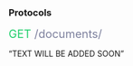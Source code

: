 <h3 className="h3-title">Protocols</h3>

<span style="color: #22CF6D;font-size: 20px">GET</span><span style="color: #7D819E;font-size: 20px"> /documents/</span>

<p className="p-text">“TEXT WILL BE ADDED SOON”</p>